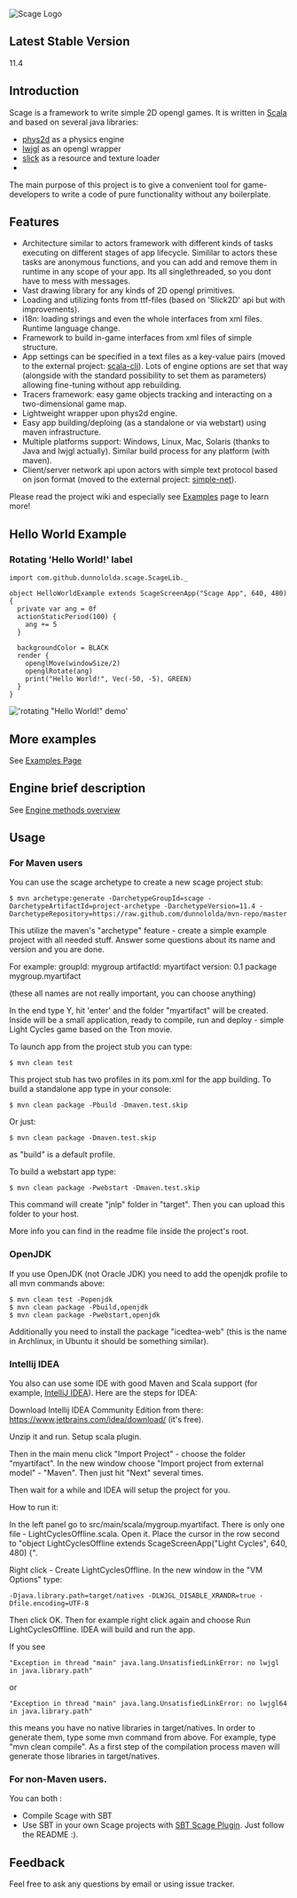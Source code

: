 ![Scage Logo](https://github.com/dunnololda/scage/blob/master/scage-logo.png)

Latest Stable Version
---------------------

11.4

Introduction
------------

Scage is a framework to write simple 2D opengl games. It is written in [Scala](http://scala-lang.org/) and based on several java libraries:

 - [phys2d](https://code.google.com/p/phys2d/) as a physics engine
 - [lwjgl](http://lwjgl.org) as an opengl wrapper
 - [slick](https://code.google.com/p/phys2d/) as a resource and texture loader
 - 

The main purpose of this project is to give a convenient tool for game-developers to write a code of pure functionality without any boilerplate.

Features
--------

 - Architecture similar to actors framework with different kinds of tasks executing on different stages of app lifecycle. Simililar to actors these tasks are anonymous functions, and you can add and remove them in runtime in any scope of your app. Its all singlethreaded, so you dont have to mess with messages.
 - Vast drawing library for any kinds of 2D opengl primitives.
 - Loading and utilizing fonts from ttf-files (based on 'Slick2D' api but with improvements).
 - i18n: loading strings and even the whole interfaces from xml files. Runtime language change.
 - Framework to build in-game interfaces from xml files of simple structure.
 - App settings can be specified in a text files as a key-value pairs (moved to the external project: [scala-cli](https://github.com/dunnololda/scala-cli)). Lots of engine options are set that way (alongside with the standard possibility to set them as parameters) allowing fine-tuning without app rebuilding.
 - Tracers framework: easy game objects tracking and interacting on a two-dimensional game map.
 - Lightweight wrapper upon phys2d engine.
 - Easy app building/deploing (as a standalone or via webstart) using maven infrastructure.
 - Multiple platforms support: Windows, Linux, Mac, Solaris (thanks to Java and lwjgl actually). Similar build process for any platform (with maven).
 - Client/server network api upon actors with simple text protocol based on json format (moved to the external project: [simple-net](https://github.com/dunnololda/simple-net)).
 
Please read the project wiki and especially see [Examples](https://github.com/dunnololda/scage/wiki/Examples) page to learn more!

Hello World Example
-------------------

### Rotating 'Hello World!' label

    import com.github.dunnololda.scage.ScageLib._

    object HelloWorldExample extends ScageScreenApp("Scage App", 640, 480) {
      private var ang = 0f
      actionStaticPeriod(100) {
        ang += 5
      }

      backgroundColor = BLACK
      render {
        openglMove(windowSize/2)
        openglRotate(ang)
        print("Hello World!", Vec(-50, -5), GREEN)
      }
    }

!['rotating "Hello World!" demo'](http://dl.dropbox.com/u/11297078/public_pics/rotating_hello.png)

More examples
-------------

See [Examples Page](https://github.com/dunnololda/scage/wiki/Examples)

Engine brief description
------------------------

See [Engine methods overview](https://github.com/dunnololda/scage/wiki/Scage-methods-overview)

Usage
------------

### For Maven users

You can use the scage archetype to create a new scage project stub:

    $ mvn archetype:generate -DarchetypeGroupId=scage -DarchetypeArtifactId=project-archetype -DarchetypeVersion=11.4 -DarchetypeRepository=https://raw.github.com/dunnololda/mvn-repo/master

This utilize the maven's "archetype" feature - create a simple example project with all needed stuff. Answer some questions about its name and version and you are done.

For example:
groupId: mygroup
artifactId: myartifact
version: 0.1
package mygroup.myartifact

(these all names are not really important, you can choose anything)

In the end type Y, hit 'enter' and the folder "myartifact" will be created. Inside will be a small application, ready to compile, run and deploy - simple Light Cycles game based on the Tron movie.
    
To launch app from the project stub you can type:

    $ mvn clean test
    
This project stub has two profiles in its pom.xml for the app building. To build a standalone app type in your console:

    $ mvn clean package -Pbuild -Dmaven.test.skip
    
Or just:

    $ mvn clean package -Dmaven.test.skip

as "build" is a default profile.

To build a webstart app type:

    $ mvn clean package -Pwebstart -Dmaven.test.skip 
   
This command will create "jnlp" folder in "target". Then you can upload this folder to your host.

More info you can find in the readme file inside the project's root.

### OpenJDK

If you use OpenJDK (not Oracle JDK) you need to add the openjdk profile to all mvn commands above:

    $ mvn clean test -Popenjdk
    $ mvn clean package -Pbuild,openjdk
    $ mvn clean package -Pwebstart,openjdk

Additionally you need to install the package "icedtea-web" (this is the name in Archlinux, in Ubuntu it should be something similar).

### Intellij IDEA

You also can use some IDE with good Maven and Scala support (for example, [IntelliJ IDEA](http://www.jetbrains.com/idea/)). Here are the steps for IDEA:

Download Intellij IDEA Community Edition from there: https://www.jetbrains.com/idea/download/ (it's free).

Unzip it and run. Setup scala plugin.

Then in the main menu click "Import Project" - choose the folder "myartifact".
In the new window choose "Import project from external model" - "Maven". Then just hit "Next" several times.

Then wait for a while and IDEA will setup the project for you.

How to run it:

In the left panel go to src/main/scala/mygroup.myartifact. There is only one file - LightCyclesOffline.scala. Open it. Place the cursor in the row second to "object LightCyclesOffline extends ScageScreenApp("Light Cycles", 640, 480) {". 

Right click - Create LightCyclesOffline. In the new window in the "VM Options" type:

    -Djava.library.path=target/natives -DLWJGL_DISABLE_XRANDR=true -Dfile.encoding=UTF-8

Then click OK. Then for example right click again and choose Run LightCyclesOffline. IDEA will build and run the app.

If you see 

    "Exception in thread "main" java.lang.UnsatisfiedLinkError: no lwjgl in java.library.path" 

or 

    "Exception in thread "main" java.lang.UnsatisfiedLinkError: no lwjgl64 in java.library.path" 

this means you have no native libraries in target/natives. In order to generate them, type some mvn command from above. For example, type "mvn clean compile". As a first step of the compilation process maven will generate those libraries in target/natives.

### For non-Maven users.

You can both :
 - Compile Scage with SBT
 - Use SBT in your own Scage projects with [SBT Scage Plugin](https://github.com/mvallerie/sbt-scage-plugin). Just follow the README :).

Feedback
--------

Feel free to ask any questions by email or using issue tracker.

